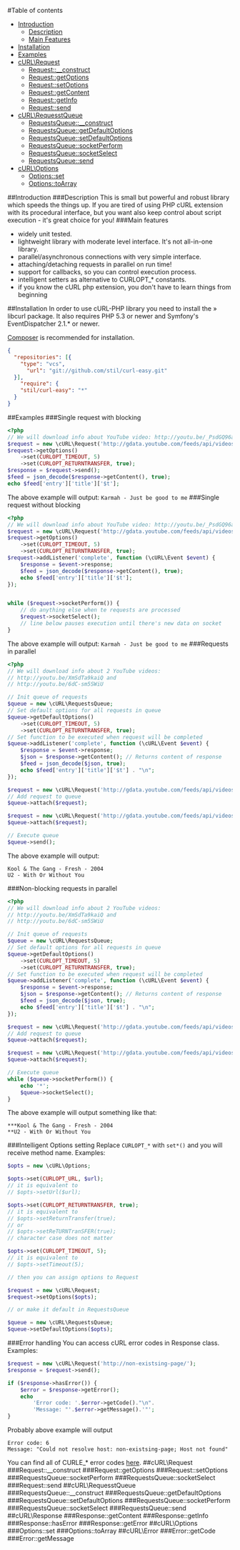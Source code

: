 #Table of contents
* [Introduction](#introduction)
    * [Description](#description)
	* [Main Features](#main-features)
* [Installation](#installation)
* [Examples](#examples)
* [cURL\Request](#curlrequest)
    * [Request::__construct](#request__construct)
    * [Request::getOptions](#requestgetoptions)
    * [Request::setOptions](#requestsetoptions)
    * [Request::getContent](#requestgetcontent)
    * [Request::getInfo](#requestgetinfo)
    * [Request::send](#requestsend)
* [cURL\RequesstQueue](#curlrequestsqueue)
    * [RequestsQueue::__construct](#requestsqueue__construct)
    * [RequestsQueue::getDefaultOptions](#requestsqueuegetdefaultoptions)
    * [RequestsQueue::setDefaultOptions](#requestsqueuesetdefaultoptions)
    * [RequestsQueue::socketPerform](#requestsqueuesocketperform)
    * [RequestsQueue::socketSelect](#requestsqueuesocketselect)
    * [RequestsQueue::send](#requestsqueuesend)
* [cURL\Options](#curloptions)
    * [Options::set](#optionsset)
    * [Options::toArray](#optionstoarray)

##Introduction
###Description
This is small but powerful and robust library which speeds the things up. If you are tired of using PHP cURL extension with its procedural interface, but you want also keep control about script execution - it's great choice for you!
###Main features
* widely unit tested.
* lightweight library with moderate level interface. It's not all-in-one library.
* parallel/asynchronous connections with very simple interface.
* attaching/detaching requests in parallel on run time!
* support for callbacks, so you can control execution process.
* intelligent setters as alternative to CURLOPT_* constants.
* if you know the cURL php extension, you don't have to learn things from beginning

##Installation
In order to use cURL-PHP library you need to install the » libcurl package.
It also requires PHP 5.3 or newer and Symfony's EventDispatcher 2.1.* or newer.

[Composer](http://getcomposer.org) is recommended for installation.
```json
{
  "repositories": [{
    "type": "vcs",
      "url": "git://github.com/stil/curl-easy.git"
  }],
    "require": {
    "stil/curl-easy": "*"
  }
}
```
##Examples
###Single request with blocking
```php
<?php
// We will download info about YouTube video: http://youtu.be/_PsdGQ96ah4
$request = new \cURL\Request('http://gdata.youtube.com/feeds/api/videos/_PsdGQ96ah4?v=2&alt=json');
$request->getOptions()
	->set(CURLOPT_TIMEOUT, 5)
	->set(CURLOPT_RETURNTRANSFER, true);
$response = $request->send();
$feed = json_decode($response->getContent(), true);
echo $feed['entry']['title']['$t'];
```
The above example will output:
`Karmah - Just be good to me`
###Single request without blocking
```php
<?php
// We will download info about YouTube video: http://youtu.be/_PsdGQ96ah4
$request = new \cURL\Request('http://gdata.youtube.com/feeds/api/videos/_PsdGQ96ah4?v=2&alt=json');
$request->getOptions()
	->set(CURLOPT_TIMEOUT, 5)
	->set(CURLOPT_RETURNTRANSFER, true);
$request->addListener('complete', function (\cURL\Event $event) {
    $response = $event->response;
    $feed = json_decode($response->getContent(), true);
    echo $feed['entry']['title']['$t'];
});


while ($request->socketPerform()) {
    // do anything else when te requests are processed
    $request->socketSelect();
    // line below pauses execution until there's new data on socket
}
```
The above example will output:
`Karmah - Just be good to me`
###Requests in parallel
```php
<?php
// We will download info about 2 YouTube videos:
// http://youtu.be/XmSdTa9kaiQ and
// http://youtu.be/6dC-sm5SWiU

// Init queue of requests
$queue = new \cURL\RequestsQueue;
// Set default options for all requests in queue
$queue->getDefaultOptions()
	->set(CURLOPT_TIMEOUT, 5)
	->set(CURLOPT_RETURNTRANSFER, true);
// Set function to be executed when request will be completed
$queue->addListener('complete', function (\cURL\Event $event) {
    $response = $event->response;
	$json = $response->getContent(); // Returns content of response
    $feed = json_decode($json, true);
    echo $feed['entry']['title']['$t'] . "\n";
});

$request = new \cURL\Request('http://gdata.youtube.com/feeds/api/videos/XmSdTa9kaiQ?v=2&alt=json');
// Add request to queue
$queue->attach($request);

$request = new \cURL\Request('http://gdata.youtube.com/feeds/api/videos/6dC-sm5SWiU?v=2&alt=json');
$queue->attach($request);

// Execute queue
$queue->send();
```
The above example will output:
```
Kool & The Gang - Fresh - 2004
U2 - With Or Without You
```
###Non-blocking requests in parallel
```php
<?php
// We will download info about 2 YouTube videos:
// http://youtu.be/XmSdTa9kaiQ and
// http://youtu.be/6dC-sm5SWiU

// Init queue of requests
$queue = new \cURL\RequestsQueue;
// Set default options for all requests in queue
$queue->getDefaultOptions()
	->set(CURLOPT_TIMEOUT, 5)
	->set(CURLOPT_RETURNTRANSFER, true);
// Set function to be executed when request will be completed
$queue->addListener('complete', function (\cURL\Event $event) {
    $response = $event->response;
	$json = $response->getContent(); // Returns content of response
    $feed = json_decode($json, true);
    echo $feed['entry']['title']['$t'] . "\n";
});

$request = new \cURL\Request('http://gdata.youtube.com/feeds/api/videos/XmSdTa9kaiQ?v=2&alt=json');
// Add request to queue
$queue->attach($request);

$request = new \cURL\Request('http://gdata.youtube.com/feeds/api/videos/6dC-sm5SWiU?v=2&alt=json');
$queue->attach($request);

// Execute queue
while ($queue->socketPerform()) {
    echo '*';
    $queue->socketSelect();
}
```
The above example will output something like that:
```
***Kool & The Gang - Fresh - 2004
**U2 - With Or Without You
```
###Intelligent Options setting
Replace `CURLOPT_*` with `set*()` and you will receive method name.
Examples:
```php
$opts = new \cURL\Options;

$opts->set(CURLOPT_URL, $url);
// it is equivalent to
// $opts->setUrl($url);

$opts->set(CURLOPT_RETURNTRANSFER, true);
// it is equivalent to
// $opts->setReturnTransfer(true);
// or
// $opts->setReTURNTranSFER(true);
// character case does not matter

$opts->set(CURLOPT_TIMEOUT, 5);
// it is equivalent to
// $opts->setTimeout(5);

// then you can assign options to Request

$request = new \cURL\Request;
$request->setOptions($opts);

// or make it default in RequestsQueue

$queue = new \cURL\RequestsQueue;
$queue->setDefaultOptions($opts);
```
###Error handling
You can access cURL error codes in Response class.
Examples:
```php
$request = new \cURL\Request('http://non-existsing-page/');
$response = $request->send();

if ($response->hasError()) {
    $error = $response->getError();
    echo
        'Error code: '.$error->getCode()."\n".
        'Message: "'.$error->getMessage().'"';
}
```
Probably above example will output
```
Error code: 6
Message: "Could not resolve host: non-existsing-page; Host not found"
```
You can find all of CURLE_* error codes [here](http://php.net/manual/en/curl.constants.php).
##cURL\Request
###Request::__construct
###Request::getOptions
###Request::setOptions
###RequestsQueue::socketPerform
###RequestsQueue::socketSelect
###Request::send
##cURL\RequesstQueue
###RequestsQueue::__construct
###RequestsQueue::getDefaultOptions
###RequestsQueue::setDefaultOptions
###RequestsQueue::socketPerform
###RequestsQueue::socketSelect
###RequestsQueue::send
##cURL\Response
###Response::getContent
###Response::getInfo
###Response::hasError
###Response::getError
##cURL\Options
###Options::set
###Options::toArray
##cURL\Error
###Error::getCode
###Error::getMessage